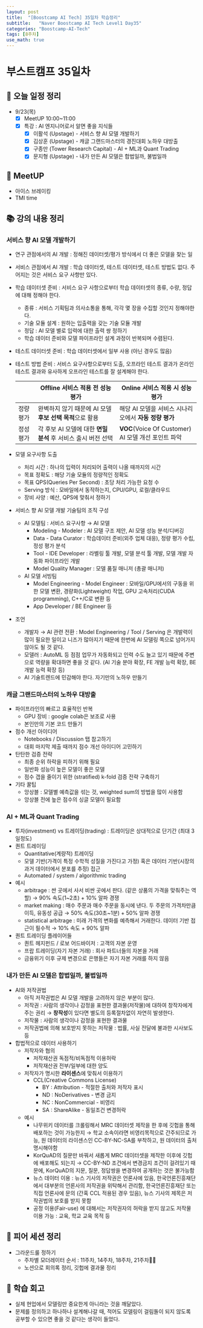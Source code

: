 ```yaml
---
layout: post
title:  "[Boostcamp AI Tech] 35일차 학습정리"
subtitle:   "Naver Boostcamp AI Tech Level1 Day35"
categories: "Boostcamp-AI-Tech"
tags: [8주차]
use_math: true
---
```


# 부스트캠프 35일차

## 📝 오늘 일정 정리

* 9/23(목)
  - [x] MeetUP 10:00~11:00
  - [x] 특강 : AI 엔지니어로서 알면 좋을 지식들
    - [x] 이활석 (Upstage) - 서비스 향 AI 모델 개발하기
    - [x] 김상훈 (Upstage) - 캐글 그랜드마스터의 경진대회 노하우 대방출
    - [x] 구종만 (Tower Research Capital) - AI + ML과 Quant Trading
    - [x] 문지형 (Upstage) - 내가 만든 AI 모델은 합법일까, 불법일까

## 📢 MeetUP

* 아이스 브레이킹
* TMI time

## 📚 강의 내용 정리

### 서비스 향 AI 모델 개발하기

* 연구 관점에서의 AI 개발 : 정해진 데이터셋/평가 방식에서 더 좋은 모델을 찾는 일
* 서비스 관점에서 AI 개발 : 학습 데이터셋, 테스트 데이터셋, 테스트 방법도 없다. 주어지는 것은 서비스 요구 사항만 있다.
* 학습 데이터셋 준비 : 서비스 요구 사항으로부터 학습 데이터셋의 종류, 수량, 정답에 대해 정해야 한다.
  * 종류 : 서비스 기획팀과 의사소통을 통해, 각각 몇 장을 수집할 것인지 정해야한다.
  * 기술 모듈 설계 : 원하는 입출력을 갖는 기술 모듈 개발
  * 정답 : AI 모델 별로 입력에 대한 출력 쌍 정하기
  * 학습 데이터 준비와 모델 파이프라인 설계 과정이 반복되며 수렴된다.
* 테스트 데이터셋 준비 : 학습 데이터셋에서 일부 사용 (아닌 경우도 많음)
* 테스트 방법 준비 : 서비스 요구사항으로부터 도출, 오프라인 테스트 결과가 온라인 테스트 결과와 유사하게 오프라인 테스트를 잘 설계해야 한다.

  |           | Offline 서비스 적용 전 성능 평가                             | Online 서비스 적용 시 성능 평가                          |
  | --------- | ------------------------------------------------------------ | -------------------------------------------------------- |
  | 정량 평가 | 완벽하지 않기 때문에 AI 모델 **후보 선택 목적**으로 활용     | 해당 AI 모델을 서비스 시나리오에서 **자동 정량 평가**    |
  | 정성 평가 | 각 후보 AI 모델에 대한 **면밀 분석** 후 서비스 출시 버전 선택 | **VOC**(Voice Of Customer)<br />AI 모델 개선 포인트 파악 |

* 모델 요구사항 도출
  * 처리 시간 : 하나의 입력이 처리되어 출력이 나올 때까지의 시간
  * 목표 정확도 : 해당 기술 모듈의 정량적인 정확도
  * 목표 QPS(Queries Per Second) : 초당 처리 가능한 요청 수
  * Serving 방식 : 모바일에서 동작하는지, CPU/GPU, 로컬/클라우드
  * 장비 사양 : 예산, QPS에 맞춰서 정하기
* 서비스 향 AI 모델 개발 기술팀의 조직 구성
  * AI 모델팀 : 서비스 요구사항 → AI 모델
    * Modeling - Modeler : AI 모델 구조 제안, AI 모델 성능 분석/디버깅
    * Data - Data Curator : 학습데이터 준비(외주 업체 대응), 정량 평가 수립, 정성 평가 분석
    * Tool - IDE Developer : 라벨링 툴 개발, 모델 분석 툴 개발, 모델 개발 자동화 파이프라인 개발
    * Model Quality Manager : 모델 품질 매니저 (총괄 매니저)
  * AI 모델 서빙팀
    * Model Engineering - Model Engineer : 모바일/GPU에서의 구동을 위한 모델 변환, 경량화(Lightweight) 작업, GPU 고속처리(CUDA programming), C++/C로 변환 등
    * App Developer / BE Engineer 등
* 조언
  * 개발자 → AI 관련 전환 : Model Engineering / Tool / Serving 은 개발력이 많이 필요한 일이고 니즈가 많아지기 때문에 한번에 AI 모델링 쪽으로 넘어가지 않아도 될 것 같다.
  * 모델러 : AutoML 등 점점 업무가 자동화되고 인력 수도 늘고 있기 때문에 주변으로 역량을 확대하면 좋을 것 같다. (AI 기술 분야 확장, FE 개발 능력 확장, BE 개발 능력 확장 등)
  * AI 기술트렌드에 민감해야 한다. 자기만의 노하우 만들기

### 캐글 그랜드마스터의 노하우 대방출

* 파이프라인의 빠르고 효율적인 반복
  * GPU 장비 : google colab은 보조로 사용
  * 본인만의 기본 코드 만들기
* 점수 개선 아이디어
  * Notebooks / Discussion 탭 참고하기
  * 대회 마지막 제출 때까지 점수 개선 아이디어 고민하기
* 탄탄한 검증 전략
  * 최종 순위 하락을 피하기 위해 필요
  * 일반화 성능이 높은 모델이 좋은 모델
  * 점수 갭을 줄이기 위한 (stratified) k-fold 검증 전략 구축하기
* 기타 꿀팁
  * 앙상블 : 모델별 예측값을 섞는 것, weighted sum의 방법을 많이 사용함
  * 앙상블 전에 높은 점수의 싱글 모델이 필요함

### AI + ML과 Quant Trading

* 투자(investment) vs 트레이딩(trading) : 트레이딩은 상대적으로 단기간 (최대 3일정도)
* 퀀트 트레이딩
  * Quantitative(계량적) 트레이딩
  * 모델 기반(가격이 특정 수학적 성질을 가진다고 가정) 혹은 데이터 기반(시장의 과거 데이터에서 분포를 추정) 접근
  * Automated / system / algorithmic trading
* 예시
  * arbitrage : 싼 곳에서 사서 비싼 곳에서 판다. (같은 상품의 가격을 맞춰주는 역할) → 90% 속도(1~2초) + 10% 알파 경쟁
  * market making : 매수 주문과 매수 주문을 동시에 낸다. 두 주문의 가격차만큼 이득, 유동성 공급 → 50% 속도(30초~1분) + 50% 알파 경쟁
  * statistical arbitrage : 미래 가격의 변화를 예측해서 거래한다. 데이터 기반 접근이 필수적 → 10% 속도 + 90% 알파
* 퀀트 트레이딩 플레이어들
  * 퀀트 헤지펀드 / 로보 어드바이저 : 고객의 자본 운영
  * 프랍 트레이딩(자기 자본 거래) : 회사 파트너들의 자본을 거래
  * 금융위기 이후 규제 변경으로 은행들은 자기 자본 거래를 하지 않음

### 내가 만든 AI 모델은 합법일까, 불법일까

* AI와 저작권법
  * 아직 저작권법은 AI 모델 개발을 고려하지 않은 부분이 많다.
  * 저작권 : 사람의 생각이나 감정을 표현한 결과물(저작물)에 대하여 창작자에게 주는 권리 → **창작성**이 있다면 별도의 등록절차없이 자연히 발생한다.
  * 저작물 : 사람의 생각이나 감정을 표현한 결과물
  * 저작권법에 의해 보호받지 못하는 저작물 : 법률, 사실 전달에 불과한 시사보도 등
* 합법적으로 데이터 사용하기
  * 저작자와 협의
    * 저작재산권 독점적/비독점적 이용허락
    * 저작재산권 전부/일부에 대한 양도
  * 저작자가 명시한 **라이센스**에 맞춰서 이용하기
    * CCL(Creative Commons License)
      * BY : Attribution - 적절한 출처와 저작자 표시
      * ND : NoDerivatives - 변경 금지
      * NC : NonCommercial - 비영리
      * SA : ShareAlike - 동일조건 변경허락
  * 예시
    * 나무위키 데이터를 크롤링해서 MRC 데이터셋 제작을 한 후에 깃헙을 통해 배포하는 것이 가능한지 → 학교 소속이라면 비영리목적으로 간주되므로 가능, 원 데이터의 라이센스인 CC-BY-NC-SA를 부착하고, 원 데이터의 출처 명시해야함
    * KorQuAD의 질문만 바꿔서 새롭게 MRC 데이터셋을 제작한 이후에 깃헙에 배포해도 되는지 → CC-BY-ND 조건에서 변경금지 조건이 걸려있기 때문에, KorQuAD의 지문, 질문, 정답쌍을 변경하여 공개하는 것은 불가능함
    * 뉴스 데이터 이용 : 뉴스 기사의 저작권은 언론사에 있음, 한국언론진흥재단에서 대부분의 언론사의 저작권을 위탁해서 관리함, 한국언론진흥재단 또는 직접 언론사에 문의 (간혹 CCL 적용된 경우 있음), 뉴스 기사의 제목은 저작권법의 보호를 받지 못함
    * 공정 이용(Fair-use) 에 대해서는 저작권자의 허락을 받지 않고도 저작물 이용 가능 : 교육, 학교 교육 목적 등

## 🌱 피어 세션 정리

* 그라운드룰 정하기
  * 주차별 모더레이터 순서 : 11주차, 14주차, 18주차, 21주차🙋‍♀️
  * 노션으로 회의록 정리, 깃헙에 결과물 정리

## 🚀 학습 회고

* 실제 현업에서 모델링만 중요한게 아니라는 것을 깨달았다.
* 문제를 정의하고 하나하나 설계해나갈 때, 적어도 모델링이 걸림돌이 되지 않도록 공부할 수 있으면 좋을 것 같다는 생각이 들었다.
